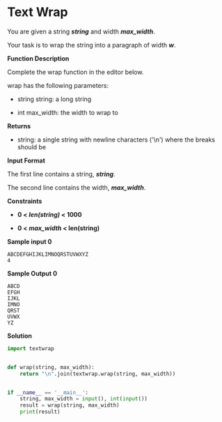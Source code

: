 # Text Wrap

You are given a string ___string___ and width ___max_width___.

Your task is to wrap the string into a paragraph of width ___w___.

__Function Description__

Complete the wrap function in the editor below.

wrap has the following parameters:

- string string: a long string

- int max_width: the width to wrap to

__Returns__

- string: a single string with newline characters ('\n') where the breaks should be

__Input Format__

The first line contains a string, ___string___.

The second line contains the width, ___max_width___.

__Constraints__

- __0 < _len(string)_ < 1000__

- __0 < _max_width_ < len(string)__

__Sample input 0__

```
ABCDEFGHIJKLIMNOQRSTUVWXYZ
4
```

__Sample Output 0__

```
ABCD
EFGH
IJKL
IMNO
QRST
UVWX
YZ
```

__Solution__

```python
import textwrap


def wrap(string, max_width):
    return "\n".join(textwrap.wrap(string, max_width))


if __name__ == '__main__':
    string, max_width = input(), int(input())
    result = wrap(string, max_width)
    print(result)
```

